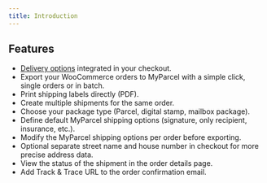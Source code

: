 ```yaml
---
title: Introduction
---
```


<Stack class="grid-flow-col auto-cols-max gap-1">
    <GitHubShield repo="myparcelnl/woocommerce" />
    <GitHubShield repo="myparcelnl/woocommerce" link="issues" />
    <GitHubShield repo="myparcelnl/woocommerce" link="pulls" />
</Stack>

## Features

* [Delivery options] integrated in your checkout.
* Export your WooCommerce orders to MyParcel with a simple click, single orders
  or in batch.
* Print shipping labels directly (PDF).
* Create multiple shipments for the same order.
* Choose your package type (Parcel, digital stamp, mailbox package).
* Define default MyParcel shipping options (signature, only recipient,
  insurance, etc.).
* Modify the MyParcel shipping options per order before exporting.
* Optional separate street name and house number in checkout for more precise
  address data.
* View the status of the shipment in the order details page.
* Add Track & Trace URL to the order confirmation email.

[Delivery options]: https://github.com/myparcelnl/delivery-options
